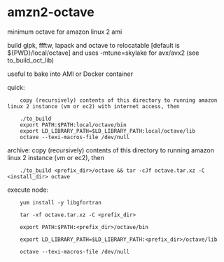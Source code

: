 # amzn2-octave
minimum octave for amazon linux 2 ami

build glpk, ffftw, lapack and octave to relocatable [default is ${PWD}/local/octave] and uses -mtune=skylake for avx/avx2 (see to_build_oct_lib)

useful to bake into AMI or Docker container

quick:

		copy (recursively) contents of this directory to running amazon linux 2 instance (vm or ec2) with internet access, then
	
		./to_build
		export PATH:$PATH:local/octave/bin
		export LD_LIBRARY_PATH=$LD_LIBRARY_PATH:local/octave/lib
		octave --texi-macros-file /dev/null
		
		
archive:
	copy (recursively) contents of this directory to running amazon linux 2 instance (vm or ec2), then
	
		./to_build <prefix_dir>/octave && tar -cJf octave.tar.xz -C <install_dir> octave

	
execute node:
	
		yum install -y libgfortran
		
		tar -xf octave.tar.xz -C <prefix_dir>
		
		export PATH:$PATH:<prefix_dir>/octave/bin
		
		export LD_LIBRARY_PATH=$LD_LIBRARY_PATH:<prefix_dir>/octave/lib
		
		octave --texi-macros-file /dev/null
		

